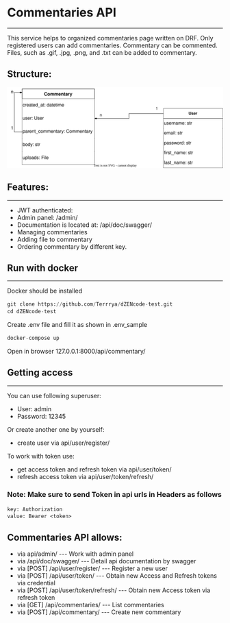 # Commentaries API
<hr>

This service helps to organized commentaries page written on DRF. Only registered users can add commentaries. Commentary
can be commented. Files, such as .gif, .jpg, .png, and .txt can be added to commentary. 

## Structure:
![structure.svg](readme_img%2Fstructure.svg)

## Features:
<hr>

- JWT authenticated:
- Admin panel: /admin/
- Documentation is located at: /api/doc/swagger/
- Managing commentaries
- Adding file to commentary
- Ordering commentary by different key.

## Run with docker
<hr>

Docker should be installed

```python
git clone https://github.com/Terrrya/dZENcode-test.git
cd dZENcode-test
```
Create .env file and fill it as shown in .env_sample

```python
docker-compose up
```
Open in browser 127.0.0.1:8000/api/commentary/ 

## Getting access
<hr>

You can use following superuser:
- User: admin
- Password: 12345

Or create another one by yourself:
- create user via api/user/register/

To work with token use:
- get access token and refresh token via api/user/token/
- refresh access token via api/user/token/refresh/


### Note: **Make sure to send Token in api urls in Headers as follows**

```
key: Authorization
value: Bearer <token>
```

## Commentaries API allows:

- via api/admin/ --- Work with admin panel
- via /api/doc/swagger/ --- Detail api documentation by swagger
- via [POST] /api/user/register/ --- Register a new user
- via [POST] /api/user/token/ --- Obtain new Access and Refresh tokens via credential
- via [POST] /api/user/token/refresh/ --- Obtain new Access token via refresh token
- via [GET] /api/commentaries/ --- List commentaries
- via [POST] /api/commentary/ --- Create new commentary
